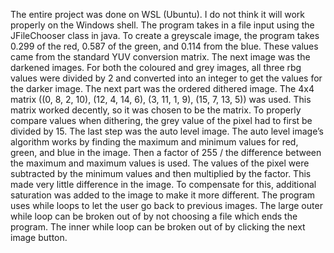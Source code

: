 The entire project was done on WSL (Ubuntu). I do not think it will work properly on the
Windows shell. The program takes in a file input using the JFileChooser class in java. To create a
greyscale image, the program takes 0.299 of the red, 0.587 of the green, and 0.114 from the blue.
These values came from the standard YUV conversion matrix. The next image was
the darkened images. For both the coloured and grey images, all three rbg values were divided by
2 and converted into an integer to get the values for the darker image. The next part was the
ordered dithered image. The 4x4 matrix ((0, 8, 2, 10), (12, 4, 14,
6), (3, 11, 1, 9), (15, 7, 13, 5)) was used. This matrix worked decently, so it was chosen to be the matrix.
To properly compare values when dithering, the grey value of the pixel had to first be divided by
15. The last step was the auto level image. The auto level image’s algorithm works by finding the
maximum and minimum values for red, green, and blue in the image. Then a factor of 255 / the
difference between the maximum and maximum values is used. The values of the pixel were
subtracted by the minimum values and then multiplied by the factor. This made very little
difference in the image. To compensate for this, additional saturation was added to the image to
make it more different. The program uses while loops to let the user go back to previous images.
The large outer while loop can be broken out of by not choosing a file which ends the program.
The inner while loop can be broken out of by clicking the next image button.